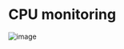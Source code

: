# CPU monitoring

![image](https://user-images.githubusercontent.com/50287455/184515828-a403fee9-4e35-42c1-8fc2-5494c6075147.png)

